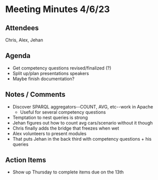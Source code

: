 # Meeting Minutes 4/6/23

## Attendees
Chris, Alex, Jehan

## Agenda
 - Get competency questions revised/finalized (?)
 - Split up/plan presentations speakers
 - Maybe finish documentation?

## Notes / Comments
 - Discover SPARQL aggregators--COUNT, AVG, etc--work in Apache
	- Useful for several competency questions 
 - Temptation to nest queries is strong
 - Jehan figures out how to count avg cars/scenario without it though
 - Chris finally adds the bridge that freezes when wet
 - Alex volunteers to present modules
 - That puts Jehan in the back third with competency questions + his queries

## Action Items
- Show up Thursday to complete items due on the 13th